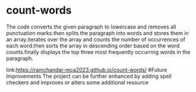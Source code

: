 # count-words

The code converts the given paragraph to lowercase and removes all punctuation marks.then splits the paragraph into words and stores them in an array.iterates over the array and counts the number of occurrences of each word.then sorts the array in descending order based on the word counts.finally displays the top three most frequently occurring words in the paragraph.


link:https://ramchandar-mca2023.github.io/count-words/
#Future Improvements
The project can be further enhanced by adding spell checkers and improves or alters some additional resource
